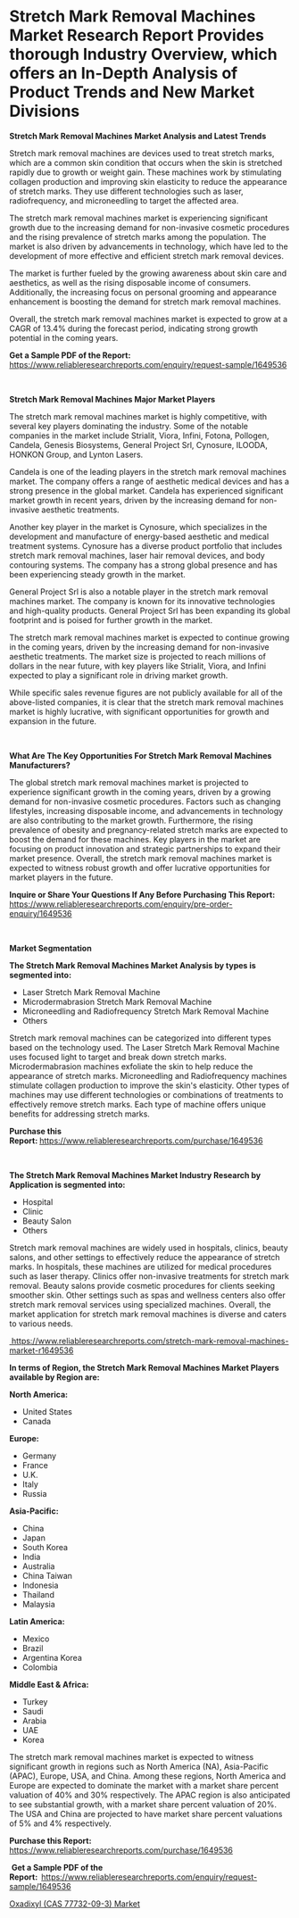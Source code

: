 <p><h1>Stretch Mark Removal Machines Market Research Report Provides thorough Industry Overview, which offers an In-Depth Analysis of Product Trends and New Market Divisions</h1></p><p><strong>Stretch Mark Removal Machines Market Analysis and Latest Trends</strong></p>
<p><p>Stretch mark removal machines are devices used to treat stretch marks, which are a common skin condition that occurs when the skin is stretched rapidly due to growth or weight gain. These machines work by stimulating collagen production and improving skin elasticity to reduce the appearance of stretch marks. They use different technologies such as laser, radiofrequency, and microneedling to target the affected area.</p><p>The stretch mark removal machines market is experiencing significant growth due to the increasing demand for non-invasive cosmetic procedures and the rising prevalence of stretch marks among the population. The market is also driven by advancements in technology, which have led to the development of more effective and efficient stretch mark removal devices.</p><p>The market is further fueled by the growing awareness about skin care and aesthetics, as well as the rising disposable income of consumers. Additionally, the increasing focus on personal grooming and appearance enhancement is boosting the demand for stretch mark removal machines.</p><p>Overall, the stretch mark removal machines market is expected to grow at a CAGR of 13.4% during the forecast period, indicating strong growth potential in the coming years.</p></p>
<p><strong>Get a Sample PDF of the Report:&nbsp;</strong> <a href="https://www.reliableresearchreports.com/enquiry/request-sample/1649536">https://www.reliableresearchreports.com/enquiry/request-sample/1649536</a></p>
<p>&nbsp;</p>
<p><strong>Stretch Mark Removal Machines Major Market Players</strong></p>
<p><p>The stretch mark removal machines market is highly competitive, with several key players dominating the industry. Some of the notable companies in the market include Strialit, Viora, Infini, Fotona, Pollogen, Candela, Genesis Biosystems, General Project Srl, Cynosure, ILOODA, HONKON Group, and Lynton Lasers.</p><p>Candela is one of the leading players in the stretch mark removal machines market. The company offers a range of aesthetic medical devices and has a strong presence in the global market. Candela has experienced significant market growth in recent years, driven by the increasing demand for non-invasive aesthetic treatments.</p><p>Another key player in the market is Cynosure, which specializes in the development and manufacture of energy-based aesthetic and medical treatment systems. Cynosure has a diverse product portfolio that includes stretch mark removal machines, laser hair removal devices, and body contouring systems. The company has a strong global presence and has been experiencing steady growth in the market.</p><p>General Project Srl is also a notable player in the stretch mark removal machines market. The company is known for its innovative technologies and high-quality products. General Project Srl has been expanding its global footprint and is poised for further growth in the market.</p><p>The stretch mark removal machines market is expected to continue growing in the coming years, driven by the increasing demand for non-invasive aesthetic treatments. The market size is projected to reach millions of dollars in the near future, with key players like Strialit, Viora, and Infini expected to play a significant role in driving market growth.</p><p>While specific sales revenue figures are not publicly available for all of the above-listed companies, it is clear that the stretch mark removal machines market is highly lucrative, with significant opportunities for growth and expansion in the future.</p></p>
<p>&nbsp;</p>
<p><strong>What Are The Key Opportunities For Stretch Mark Removal Machines Manufacturers?</strong></p>
<p><p>The global stretch mark removal machines market is projected to experience significant growth in the coming years, driven by a growing demand for non-invasive cosmetic procedures. Factors such as changing lifestyles, increasing disposable income, and advancements in technology are also contributing to the market growth. Furthermore, the rising prevalence of obesity and pregnancy-related stretch marks are expected to boost the demand for these machines. Key players in the market are focusing on product innovation and strategic partnerships to expand their market presence. Overall, the stretch mark removal machines market is expected to witness robust growth and offer lucrative opportunities for market players in the future.</p></p>
<p><strong>Inquire or Share Your Questions If Any Before Purchasing This Report:</strong> <a href="https://www.reliableresearchreports.com/enquiry/pre-order-enquiry/1649536">https://www.reliableresearchreports.com/enquiry/pre-order-enquiry/1649536</a></p>
<p>&nbsp;</p>
<p><strong>Market Segmentation</strong></p>
<p><strong>The Stretch Mark Removal Machines Market Analysis by types is segmented into:</strong></p>
<p><ul><li>Laser Stretch Mark Removal Machine</li><li>Microdermabrasion Stretch Mark Removal Machine</li><li>Microneedling and Radiofrequency Stretch Mark Removal Machine</li><li>Others</li></ul></p>
<p><p>Stretch mark removal machines can be categorized into different types based on the technology used. The Laser Stretch Mark Removal Machine uses focused light to target and break down stretch marks. Microdermabrasion machines exfoliate the skin to help reduce the appearance of stretch marks. Microneedling and Radiofrequency machines stimulate collagen production to improve the skin's elasticity. Other types of machines may use different technologies or combinations of treatments to effectively remove stretch marks. Each type of machine offers unique benefits for addressing stretch marks.</p></p>
<p><strong>Purchase this Report:&nbsp;</strong><a href="https://www.reliableresearchreports.com/purchase/1649536">https://www.reliableresearchreports.com/purchase/1649536</a></p>
<p>&nbsp;</p>
<p><strong>The Stretch Mark Removal Machines Market Industry Research by Application is segmented into:</strong></p>
<p><ul><li>Hospital</li><li>Clinic</li><li>Beauty Salon</li><li>Others</li></ul></p>
<p><p>Stretch mark removal machines are widely used in hospitals, clinics, beauty salons, and other settings to effectively reduce the appearance of stretch marks. In hospitals, these machines are utilized for medical procedures such as laser therapy. Clinics offer non-invasive treatments for stretch mark removal. Beauty salons provide cosmetic procedures for clients seeking smoother skin. Other settings such as spas and wellness centers also offer stretch mark removal services using specialized machines. Overall, the market application for stretch mark removal machines is diverse and caters to various needs.</p></p>
<p><a href="https://www.reliableresearchreports.com/stretch-mark-removal-machines-market-r1649536">&nbsp;https://www.reliableresearchreports.com/stretch-mark-removal-machines-market-r1649536</a></p>
<p><strong>In terms of Region, the Stretch Mark Removal Machines Market Players available by Region are:</strong></p>
<p>
    <p> <strong> North America: </strong>
        <ul>
            <li>United States</li>
            <li>Canada</li>
        </ul>
        </p> 
    <p> <strong> Europe: </strong>
        <ul>
            <li>Germany</li>
            <li>France</li>
            <li>U.K.</li>
            <li>Italy</li>
            <li>Russia</li>
        </ul>
        </p> 
    <p> <strong> Asia-Pacific: </strong>
        <ul>
            <li>China</li>
            <li>Japan</li>
            <li>South Korea</li>
            <li>India</li>
            <li>Australia</li>
            <li>China Taiwan</li>
            <li>Indonesia</li>
            <li>Thailand</li>
            <li>Malaysia</li>
        </ul>
        </p> 
    <p> <strong> Latin America: </strong>
        <ul>
            <li>Mexico</li>
            <li>Brazil</li>
            <li>Argentina Korea</li>
            <li>Colombia</li>
        </ul>
        </p> 
    <p> <strong> Middle East & Africa: </strong>
        <ul>
            <li>Turkey</li>
            <li>Saudi</li>
            <li>Arabia</li>
            <li>UAE</li>
            <li>Korea</li>
        </ul>
    </p>
    </p>
<p><p>The stretch mark removal machines market is expected to witness significant growth in regions such as North America (NA), Asia-Pacific (APAC), Europe, USA, and China. Among these regions, North America and Europe are expected to dominate the market with a market share percent valuation of 40% and 30% respectively. The APAC region is also anticipated to see substantial growth, with a market share percent valuation of 20%. The USA and China are projected to have market share percent valuations of 5% and 4% respectively.</p></p>
<p><strong>Purchase this Report: </strong><a href="https://www.reliableresearchreports.com/purchase/1649536">https://www.reliableresearchreports.com/purchase/1649536</a></p>
<p>&nbsp;<strong>Get a Sample PDF of the Report:&nbsp;&nbsp;</strong><a href="https://www.reliableresearchreports.com/enquiry/request-sample/1649536">https://www.reliableresearchreports.com/enquiry/request-sample/1649536</a></p>
<p><strong></strong></p>
<p><p><a href="https://view.publitas.com/reportprime-1/global-oxadixyl-cas-77732-09-3-industry-types-applications-market-players-regional-growth-analysis-and-future-scenarios-2024-2031/">Oxadixyl (CAS 77732-09-3) Market</a></p></p>